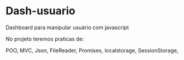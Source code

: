# Dash-usuario
Dashboard para manipular usuário com javascript

No projeto teremos praticas de:

POO, 
MVC,
Json,
FileReader,
Promises,
localstorage,
SessionStorage,

